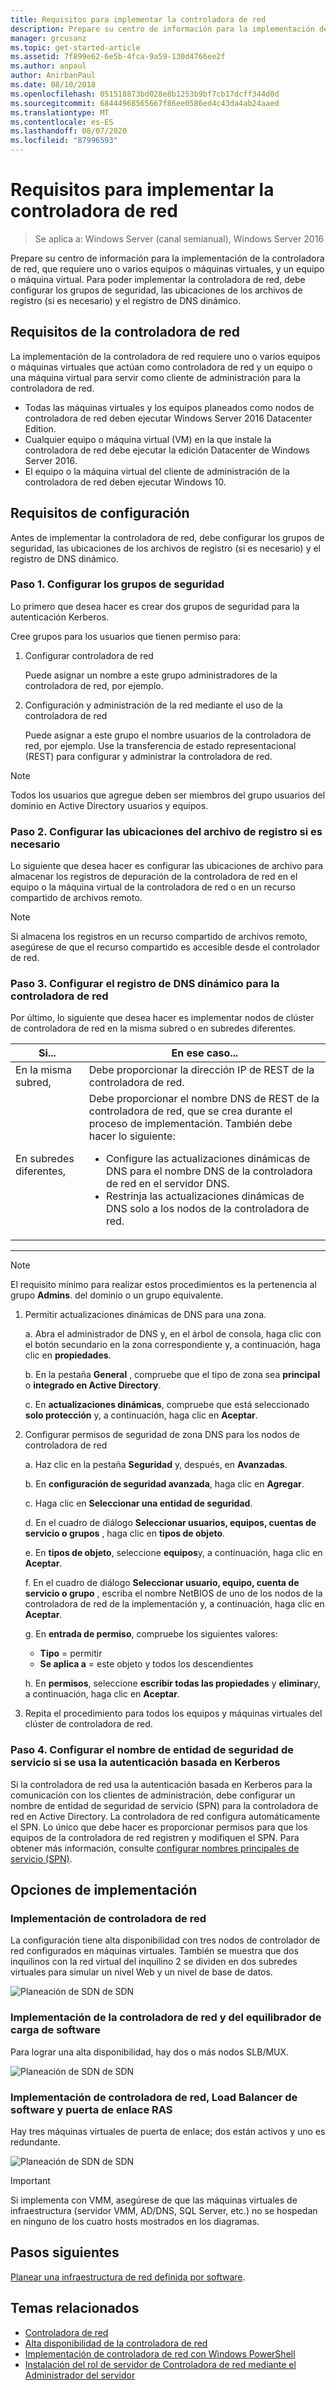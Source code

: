 ```yaml
---
title: Requisitos para implementar la controladora de red
description: Prepare su centro de información para la implementación de la controladora de red, que requiere uno o varios equipos o máquinas virtuales, y un equipo o máquina virtual. Para poder implementar la controladora de red, debe configurar los grupos de seguridad, las ubicaciones de los archivos de registro (si es necesario) y el registro de DNS dinámico.
manager: grcusanz
ms.topic: get-started-article
ms.assetid: 7f899e62-6e5b-4fca-9a59-130d4766ee2f
ms.author: anpaul
author: AnirbanPaul
ms.date: 08/10/2018
ms.openlocfilehash: 051518873bd028e8b1253b9bf7cb17dcff344d0d
ms.sourcegitcommit: 68444968565667f86ee0586ed4c43da4ab24aaed
ms.translationtype: MT
ms.contentlocale: es-ES
ms.lasthandoff: 08/07/2020
ms.locfileid: "87996593"
---
```

# <a name="requirements-for-deploying-network-controller"></a>Requisitos para implementar la controladora de red

>Se aplica a: Windows Server (canal semianual), Windows Server 2016

Prepare su centro de información para la implementación de la controladora de red, que requiere uno o varios equipos o máquinas virtuales, y un equipo o máquina virtual. Para poder implementar la controladora de red, debe configurar los grupos de seguridad, las ubicaciones de los archivos de registro (si es necesario) y el registro de DNS dinámico.


## <a name="network-controller-requirements"></a>Requisitos de la controladora de red

La implementación de la controladora de red requiere uno o varios equipos o máquinas virtuales que actúan como controladora de red y un equipo o una máquina virtual para servir como cliente de administración para la controladora de red.

- Todas las máquinas virtuales y los equipos planeados como nodos de controladora de red deben ejecutar Windows Server 2016 Datacenter Edition.
- Cualquier equipo o máquina virtual (VM) en la que instale la controladora de red debe ejecutar la edición Datacenter de Windows Server 2016.
- El equipo o la máquina virtual del cliente de administración de la controladora de red deben ejecutar Windows 10.


## <a name="configuration-requirements"></a>Requisitos de configuración

Antes de implementar la controladora de red, debe configurar los grupos de seguridad, las ubicaciones de los archivos de registro (si es necesario) y el registro de DNS dinámico.

### <a name="step-1-configure-your-security-groups"></a>Paso 1. Configurar los grupos de seguridad

Lo primero que desea hacer es crear dos grupos de seguridad para la autenticación Kerberos.

Cree grupos para los usuarios que tienen permiso para:

1. Configurar controladora de red<p>Puede asignar un nombre a este grupo administradores de la controladora de red, por ejemplo.
2.  Configuración y administración de la red mediante el uso de la controladora de red<p>Puede asignar a este grupo el nombre usuarios de la controladora de red, por ejemplo. Use la transferencia de estado representacional (REST) para configurar y administrar la controladora de red.

>[!NOTE]
>Todos los usuarios que agregue deben ser miembros del grupo usuarios del dominio en Active Directory usuarios y equipos.

### <a name="step-2-configure-log-file-locations-if-needed"></a>Paso 2. Configurar las ubicaciones del archivo de registro si es necesario

Lo siguiente que desea hacer es configurar las ubicaciones de archivo para almacenar los registros de depuración de la controladora de red en el equipo o la máquina virtual de la controladora de red o en un recurso compartido de archivos remoto.

>[!NOTE]
>Si almacena los registros en un recurso compartido de archivos remoto, asegúrese de que el recurso compartido es accesible desde el controlador de red.


### <a name="step-3-configure-dynamic-dns-registration-for-network-controller"></a>Paso 3. Configurar el registro de DNS dinámico para la controladora de red

Por último, lo siguiente que desea hacer es implementar nodos de clúster de controladora de red en la misma subred o en subredes diferentes.


|         Si...         |                                                                                                                                                         En ese caso...                                                                                                                                                         |
|-----------------------|-------------------------------------------------------------------------------------------------------------------------------------------------------------------------------------------------------------------------------------------------------------------------------------------------------------------------|
|  En la misma subred,  |                                                                                                                                Debe proporcionar la dirección IP de REST de la controladora de red.                                                                                                                                 |
| En subredes diferentes, | Debe proporcionar el nombre DNS de REST de la controladora de red, que se crea durante el proceso de implementación. También debe hacer lo siguiente:<ul><li>Configure las actualizaciones dinámicas de DNS para el nombre DNS de la controladora de red en el servidor DNS.</li><li>Restrinja las actualizaciones dinámicas de DNS solo a los nodos de la controladora de red.</li></ul> |

---

> [!NOTE]
> El requisito mínimo para realizar estos procedimientos es la pertenencia al grupo **Admins**. del dominio o un grupo equivalente.

1. Permitir actualizaciones dinámicas de DNS para una zona.

   a. Abra el administrador de DNS y, en el árbol de consola, haga clic con el botón secundario en la zona correspondiente y, a continuación, haga clic en **propiedades**.

   b. En la pestaña **General** , compruebe que el tipo de zona sea **principal** o **integrado en Active Directory**.

   c. En **actualizaciones dinámicas**, compruebe que está seleccionado **solo protección** y, a continuación, haga clic en **Aceptar**.

2. Configurar permisos de seguridad de zona DNS para los nodos de controladora de red

   a.  Haz clic en la pestaña **Seguridad** y, después, en **Avanzadas**.

   b. En **configuración de seguridad avanzada**, haga clic en **Agregar**.

   c. Haga clic en **Seleccionar una entidad de seguridad**.

   d. En el cuadro de diálogo **Seleccionar usuarios, equipos, cuentas de servicio o grupos** , haga clic en **tipos de objeto**.

   e. En **tipos de objeto**, seleccione **equipos**y, a continuación, haga clic en **Aceptar**.

   f. En el cuadro de diálogo **Seleccionar usuario, equipo, cuenta de servicio o grupo** , escriba el nombre NetBIOS de uno de los nodos de la controladora de red de la implementación y, a continuación, haga clic en **Aceptar**.

   g. En **entrada de permiso**, compruebe los siguientes valores:

      - **Tipo** = permitir
      - **Se aplica a** = este objeto y todos los descendientes

   h. En **permisos**, seleccione **escribir todas las propiedades** y **eliminar**y, a continuación, haga clic en **Aceptar**.

3. Repita el procedimiento para todos los equipos y máquinas virtuales del clúster de controladora de red.

### <a name="step-4-configure-service-principal-name-if-using-kerberos-based-authentication"></a>Paso 4. Configurar el nombre de entidad de seguridad de servicio si se usa la autenticación basada en Kerberos

Si la controladora de red usa la autenticación basada en Kerberos para la comunicación con los clientes de administración, debe configurar un nombre de entidad de seguridad de servicio (SPN) para la controladora de red en Active Directory. La controladora de red configura automáticamente el SPN. Lo único que debe hacer es proporcionar permisos para que los equipos de la controladora de red registren y modifiquen el SPN. Para obtener más información, consulte [configurar nombres principales de servicio (SPN)](../security/kerberos-with-spn.md#configure-service-principal-names-spn).

## <a name="deployment-options"></a>Opciones de implementación

### <a name="network-controller-deployment"></a>Implementación de controladora de red

La configuración tiene alta disponibilidad con tres nodos de controlador de red configurados en máquinas virtuales. También se muestra que dos inquilinos con la red virtual del inquilino 2 se dividen en dos subredes virtuales para simular un nivel Web y un nivel de base de datos.

![Planeación de SDN de SDN](../../media/Plan-a-Software-Defined-Network-Infrastructure/SDN-NC-Planning.png)

### <a name="network-controller-and-software-load-balancer-deployment"></a>Implementación de la controladora de red y del equilibrador de carga de software

Para lograr una alta disponibilidad, hay dos o más nodos SLB/MUX.

![Planeación de SDN de SDN](../../media/Plan-a-Software-Defined-Network-Infrastructure/SDN-SLB-Deployment.png)

### <a name="network-controller-software-load-balancer-and-ras-gateway-deployment"></a>Implementación de controladora de red, Load Balancer de software y puerta de enlace RAS

Hay tres máquinas virtuales de puerta de enlace; dos están activos y uno es redundante.

![Planeación de SDN de SDN](../../media/Plan-a-Software-Defined-Network-Infrastructure/SDN-GW-Deployment.png)

>[!IMPORTANT]
>Si implementa con VMM, asegúrese de que las máquinas virtuales de infraestructura (servidor VMM, AD/DNS, SQL Server, etc.) no se hospedan en ninguno de los cuatro hosts mostrados en los diagramas.


## <a name="next-steps"></a>Pasos siguientes
[Planear una infraestructura de red definida por software](./plan-a-software-defined-network-infrastructure.md).

## <a name="related-topics"></a>Temas relacionados
- [Controladora de red](../technologies/network-controller/Network-Controller.md)
- [Alta disponibilidad de la controladora de red](../technologies/network-controller/network-controller-high-availability.md)
- [Implementación de controladora de red con Windows PowerShell](../deploy/Deploy-Network-Controller-using-Windows-PowerShell.md)
- [Instalación del rol de servidor de Controladora de red mediante el Administrador del servidor](../technologies/network-controller/Install-the-Network-Controller-server-role-using-Server-Manager.md)